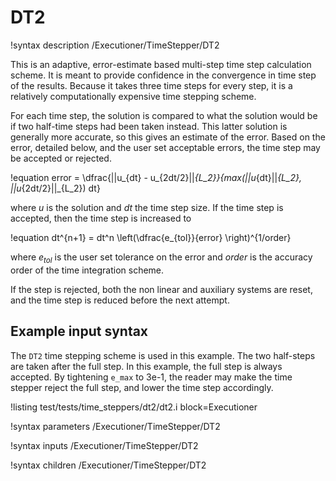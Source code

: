 # DT2

!syntax description /Executioner/TimeStepper/DT2

This is an adaptive, error-estimate based multi-step time step calculation scheme.
It is meant to provide confidence in the convergence in time step of the results.
Because it takes three time steps for every step, it is a relatively computationally
expensive time stepping scheme.

For each time step, the solution is compared to what the solution would be if two half-time steps
had been taken instead. This latter solution is generally more accurate, so this gives an estimate
of the error. Based on the error, detailed below, and the user set acceptable errors, the time step may be accepted
or rejected.

!equation
error = \dfrac{||u_{dt} - u_{2dt/2}||_{L_2}}{max(||u_{dt}||_{L_2}, ||u_{2dt/2}||_{L_2}) dt}

where $u$ is the solution and $dt$ the time step size.
If the time step is accepted, then the time step is increased to

!equation
dt^{n+1} = dt^n \left(\dfrac{e_{tol}}{error} \right)^{1/order}

where $e_{tol}$ is the user set tolerance on the error and $order$ is the accuracy order
of the time integration scheme.

If the step is rejected, both the non linear and auxiliary systems are reset, and the
time step is reduced before the next attempt.

## Example input syntax

The `DT2` time stepping scheme is used in this example. The two half-steps are taken after the full step.
In this example, the full step is always accepted. By tightening `e_max` to 3e-1, the reader may make
the time stepper reject the full step, and lower the time step accordingly.

!listing test/tests/time_steppers/dt2/dt2.i block=Executioner

!syntax parameters /Executioner/TimeStepper/DT2

!syntax inputs /Executioner/TimeStepper/DT2

!syntax children /Executioner/TimeStepper/DT2

